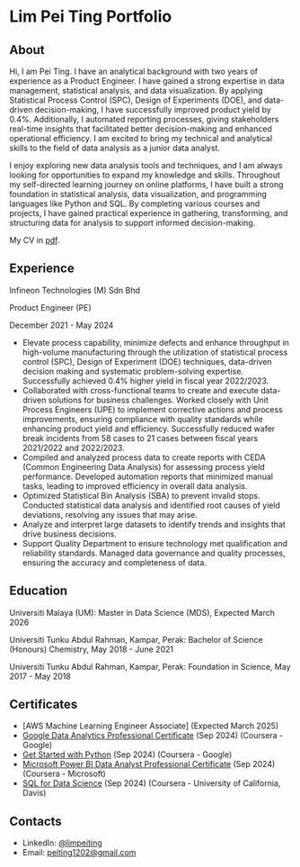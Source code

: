 # Lim Pei Ting Portfolio 
## About 
Hi, I am Pei Ting. I have an analytical background with two years of experience as a Product Engineer. I have gained a strong expertise in data management, statistical analysis, and data visualization. By applying Statistical Process Control (SPC), Design of Experiments (DOE), and data-driven decision-making, I have successfully improved product yield by 0.4%. Additionally, I automated reporting processes, giving stakeholders real-time insights that facilitated better decision-making and enhanced operational efficiency. I am excited to bring my technical and analytical skills to the field of data analysis as a junior data analyst.

I enjoy exploring new data analysis tools and techniques, and I am always looking for opportunities to expand my knowledge and skills. Throughout my self-directed learning journey on online platforms, I have built a strong foundation in statistical analysis, data visualization, and programming languages like Python and SQL. By completing various courses and projects, I have gained practical experience in gathering, transforming, and structuring data for analysis to support informed decision-making.

My CV in [pdf](https://github.com/LimPeiTing/LimPeiTing/blob/main/Resume_Data%20Analyst.pdf).

## Experience
Infineon Technologies (M) Sdn Bhd

Product Engineer (PE)

December 2021 - May 2024

- Elevate process capability, minimize defects and enhance throughput in high-volume
manufacturing through the utilization of statistical process control (SPC), Design of Experiment
(DOE) techniques, data-driven decision making and systematic problem-solving expertise.
Successfully achieved 0.4% higher yield in fiscal year 2022/2023.
- Collaborated with cross-functional teams to create and execute data-driven solutions for business
challenges. Worked closely with Unit Process Engineers (UPE) to implement corrective actions and
process improvements, ensuring compliance with quality standards while enhancing product yield
and efficiency. Successfully reduced wafer break incidents from 58 cases to 21 cases between
fiscal years 2021/2022 and 2022/2023.
- Compiled and analyzed process data to create reports with CEDA (Common Engineering Data
Analysis) for assessing process yield performance. Developed automation reports that minimized
manual tasks, leading to improved efficiency in overall data analysis.
- Optimized Statistical Bin Analysis (SBA) to prevent invalid stops. Conducted statistical data
analysis and identified root causes of yield deviations, resolving any issues that may arise.
- Analyze and interpret large datasets to identify trends and insights that drive business decisions.
- Support Quality Department to ensure technology met qualification and reliability standards.
Managed data governance and quality processes, ensuring the accuracy and completeness of data. 






## Education
Universiti Malaya (UM):
Master in Data Science (MDS),
Expected March 2026

Universiti Tunku Abdul Rahman, Kampar, Perak: 
Bachelor of Science (Honours) Chemistry,
May 2018 - June 2021

Universiti Tunku Abdul Rahman, Kampar, Perak:
Foundation in Science,
May 2017 - May 2018


## Certificates

- [AWS Machine Learning Engineer Associate] (Expected March 2025)
- [Google Data Analytics Professional Certificate](https://github.com/LimPeiTing/LimPeiTing/blob/main/Google%20Data%20Analytics%20Professional%20Certificate.pdf) (Sep 2024) (Coursera - Google)
- [Get Started with Python](https://github.com/LimPeiTing/LimPeiTing/blob/main/Google%20Certification_Get%20started%20with%20Python.pdf) (Sep 2024) (Coursera - Google)
- [Microsoft Power BI Data Analyst Professional Certificate](https://github.com/LimPeiTing/LimPeiTing/blob/main/Coursera_Microsoft%20Power%20BI%20Certification.pdf) (Sep 2024) (Coursera - Microsoft)
- [SQL for Data Science](https://github.com/LimPeiTing/LimPeiTing/blob/main/SQL%20for%20Data%20Science%20Certification.pdf) (Sep 2024) (Coursera - University of California, Davis)

## Contacts
- LinkedIn: [@limpeiting](https://www.linkedin.com/in/pei-ting-578b262a7/)
- Email: peiting1202@gmail.com
